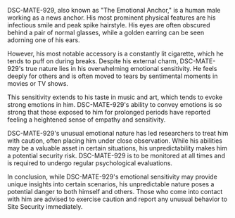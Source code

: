 DSC-MATE-929, also known as "The Emotional Anchor," is a human male working as a news anchor. His most prominent physical features are his infectious smile and peak spike hairstyle. His eyes are often obscured behind a pair of normal glasses, while a golden earring can be seen adorning one of his ears. 

However, his most notable accessory is a constantly lit cigarette, which he tends to puff on during breaks. Despite his external charm, DSC-MATE-929's true nature lies in his overwhelming emotional sensitivity. He feels deeply for others and is often moved to tears by sentimental moments in movies or TV shows. 

This sensitivity extends to his taste in music and art, which tends to evoke strong emotions in him. DSC-MATE-929's ability to convey emotions is so strong that those exposed to him for prolonged periods have reported feeling a heightened sense of empathy and sensitivity. 

DSC-MATE-929's unusual emotional nature has led researchers to treat him with caution, often placing him under close observation. While his abilities may be a valuable asset in certain situations, his unpredictability makes him a potential security risk. DSC-MATE-929 is to be monitored at all times and is required to undergo regular psychological evaluations. 

In conclusion, while DSC-MATE-929's emotional sensitivity may provide unique insights into certain scenarios, his unpredictable nature poses a potential danger to both himself and others. Those who come into contact with him are advised to exercise caution and report any unusual behavior to Site Security immediately.